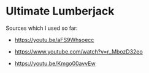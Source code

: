 # Ultimate Lumberjack

Sources which I used so far:

- https://youtu.be/aFS9Whsoecc

- https://www.youtube.com/watch?v=r_MbozD32eo

- https://youtu.be/Kmgo00avvEw
